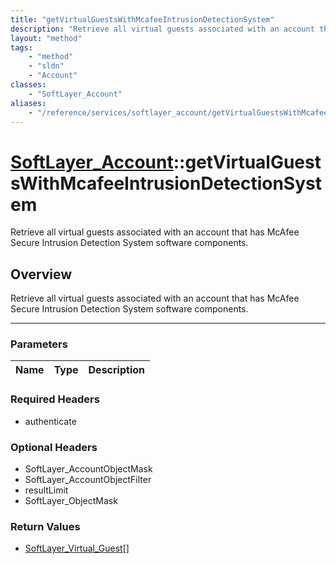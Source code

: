 ```yaml
---
title: "getVirtualGuestsWithMcafeeIntrusionDetectionSystem"
description: "Retrieve all virtual guests associated with an account that has McAfee Secure Intrusion Detection System software compon... "
layout: "method"
tags:
    - "method"
    - "sldn"
    - "Account"
classes:
    - "SoftLayer_Account"
aliases:
    - "/reference/services/softlayer_account/getVirtualGuestsWithMcafeeIntrusionDetectionSystem"
---
```

# [SoftLayer_Account](/reference/services/SoftLayer_Account)::getVirtualGuestsWithMcafeeIntrusionDetectionSystem


Retrieve all virtual guests associated with an account that has McAfee Secure Intrusion Detection System software components.


## Overview 
Retrieve all virtual guests associated with an account that has McAfee Secure Intrusion Detection System software components.

-----

### Parameters 
|Name | Type | Description |
| --- | --- | --- |


### Required Headers
* authenticate


### Optional Headers
* SoftLayer_AccountObjectMask
* SoftLayer_AccountObjectFilter
* resultLimit
* SoftLayer_ObjectMask

### Return Values
* <a href='/reference/datatypes/SoftLayer_Virtual_Guest'>SoftLayer_Virtual_Guest[] </a>




